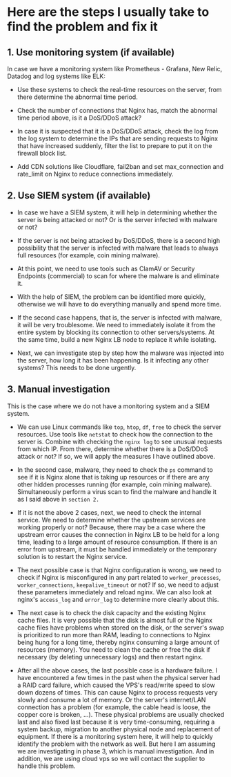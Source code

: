 # Here are the steps I usually take to find the problem and fix it

## 1. Use monitoring system (if available)

In case we have a monitoring system like Prometheus - Grafana, New Relic, Datadog and log systems like ELK:

- Use these systems to check the real-time resources on the server, from there determine the abnormal time period.

- Check the number of connections that Nginx has, match the abnormal time period above, is it a DoS/DDoS attack?

- In case it is suspected that it is a DoS/DDoS attack, check the log from the log system to determine the IPs that are sending requests to Nginx that have increased suddenly, filter the list to prepare to put it on the firewall block list.

- Add CDN solutions like Cloudflare, fail2ban and set max_connection and rate_limit on Nginx to reduce connections immediately.

## 2. Use SIEM system (if available)

- In case we have a SIEM system, it will help in determining whether the server is being attacked or not? Or is the server infected with malware or not?

- If the server is not being attacked by DoS/DDoS, there is a second high possibility that the server is infected with malware that leads to always full resources (for example, coin mining malware).

- At this point, we need to use tools such as ClamAV or Security Endpoints (commercial) to scan for where the malware is and eliminate it.

- With the help of SIEM, the problem can be identified more quickly, otherwise we will have to do everything manually and spend more time.

- If the second case happens, that is, the server is infected with malware, it will be very troublesome. We need to immediately isolate it from the entire system by blocking its connection to other servers/systems. At the same time, build a new Nginx LB node to replace it while isolating.

- Next, we can investigate step by step how the malware was injected into the server, how long it has been happening. Is it infecting any other systems? This needs to be done urgently.

## 3. Manual investigation

This is the case where we do not have a monitoring system and a SIEM system.

- We can use Linux commands like `top`, `htop`, `df`, `free` to check the server resources. Use tools like `netstat` to check how the connection to the server is. Combine with checking the `nginx log` to see unusual requests from which IP. From there, determine whether there is a DoS/DDoS attack or not? If so, we will apply the measures I have outlined above.

- In the second case, malware, they need to check the `ps` command to see if it is Nginx alone that is taking up resources or if there are any other hidden processes running (for example, coin mining malware). Simultaneously perform a virus scan to find the malware and handle it as I said above in `section 2.`

- If it is not the above 2 cases, next, we need to check the internal service. We need to determine whether the upstream services are working properly or not? Because, there may be a case where the upstream error causes the connection in Nginx LB to be held for a long time, leading to a large amount of resource consumption. If there is an error from upstream, it must be handled immediately or the temporary solution is to restart the Nginx service.

- The next possible case is that Nginx configuration is wrong, we need to check if Nginx is misconfigured in any part related to `worker_processes`, `worker_connections`, `keepalive_timeout` or not? If so, we need to adjust these parameters immediately and reload nginx. We can also look at nginx's `access_log` and `error_log` to determine more clearly about this.

- The next case is to check the disk capacity and the existing Nginx cache files. It is very possible that the disk is almost full or the Nginx cache files have problems when stored on the disk, or the server's swap is prioritized to run more than RAM, leading to connections to Nginx being hung for a long time, thereby nginx consuming a large amount of resources (memory). You need to clean the cache or free the disk if necessary (by deleting unnecessary logs) and then restart nginx.

- After all the above cases, the last possible case is a hardware failure. I have encountered a few times in the past when the physical server had a RAID card failure, which caused the VPS's read/write speed to slow down dozens of times. This can cause Nginx to process requests very slowly and consume a lot of memory. Or the server's internet/LAN connection has a problem (for example, the cable head is loose, the copper core is broken, ...). These physical problems are usually checked last and also fixed last because it is very time-consuming, requiring a system backup, migration to another physical node and replacement of equipment. If there is a monitoring system here, it will help to quickly identify the problem with the network as well. But here I am assuming we are investigating in phase 3, which is manual investigation. And in addition, we are using cloud vps so we will contact the supplier to handle this problem.
